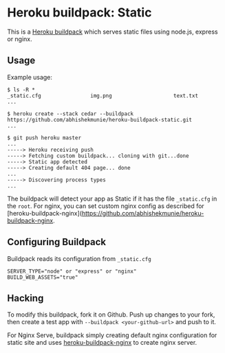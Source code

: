Heroku buildpack: Static
============================

This is a [Heroku buildpack](http://devcenter.heroku.com/articles/buildpack) which serves static files using node.js, express or nginx.

Usage
-----

Example usage:

    $ ls -R *
    _static.cfg                img.png                    text.txt
    ...

    $ heroku create --stack cedar --buildpack https://github.com/abhishekmunie/heroku-buildpack-static.git
    ...

    $ git push heroku master
    ...
    -----> Heroku receiving push
    -----> Fetching custom buildpack... cloning with git...done
    -----> Static app detected
    -----> Creating default 404 page... done
    ...
    -----> Discovering process types
    ...

The buildpack will detect your app as Static if it has the file `_static.cfg` in the `root`.
For nginx, you can set custom nginx config as described for [heroku-buildpack-nginx](https://github.com/abhishekmunie/heroku-buildpack-nginx.

Configuring Buildpack
---------------------

Buildpack reads its configuration from `_static.cfg`

    SERVER_TYPE="node" or "express" or "nginx"
    BUILD_WEB_ASSETS="true"

Hacking
-------

To modify this buildpack, fork it on Github. Push up changes to your fork, then
create a test app with `--buildpack <your-github-url>` and push to it.

For Nginx Serve, buildpack simply creating default nginx configuration for static site
and uses [heroku-buildpack-nginx](https://github.com/abhishekmunie/heroku-buildpack-nginx) to create nginx server.